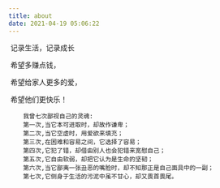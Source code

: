 ```yaml
---
title: about
date: 2021-04-19 05:06:22
---
```


​		记录生活，记录成长

​        希望多赚点钱，

​        希望给家人更多的爱，

​        希望他们更快乐！








		我曾七次鄙视自己的灵魂:
		第一次,当它本可进取时，却故作谦卑；
		第二次,当它空虚时，用爱欲来填充；
		第三次,在困难和容易之间，它选择了容易；
		第四次,它犯了错，却借由别人也会犯错来宽慰自己；
		第五次,它自由软弱，却把它认为是生命的坚韧；
		第六次,当它鄙夷一张丑恶的嘴脸时，却不知那正是自己面具中的一副；
		第七次,它侧身于生活的污泥中虽不甘心，却又畏首畏尾。